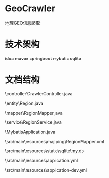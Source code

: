 # GeoCrawler
地理GEO信息爬取

# 技术架构
idea maven springboot mybatis sqlite

# 文档结构
\controller\CrawlerController.java

\entity\Region.java

\mapper\RegionMapper.java

\service\RegionService.java

\MybatisApplication.java

\src\main\resources\mapping\RegionMapper.xml

\src\main\resources\static\sqlite\my.db

\src\main\resources\application.yml

\src\main\resources\application-dev.yml
